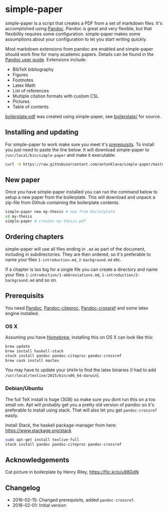 # simple-paper

simple-paper is a script that creates a PDF from a set of markdown files. It's
accomplished using [Pandoc](http://pandoc.org/). Pandoc is great and very
flexible, but that flexibility requires some configuration. simple-paper makes
some assumptions about your configuration to let you start writing quickly.

Most markdown extensions from pandoc are enabled and simple-paper should work
fine for many academic papers. Details can be found in the [Pandoc user
guide](http://pandoc.org/README.html#pandocs-markdown). Extensions include:

* BibTeX bibliography
* Figures
* Footnotes
* Latex Math
* List of references
* Multiple citation formats with custom CSL
* Pictures
* Table of contents

[boilerplate.pdf](boilerplate.pdf) was created using simple-paper, see
[boilerplate/](boilerplate/1-introduction.md) for source.

## Installing and updating

For simple-paper to work make sure you meet it's [prerequisits](#prerequisits).
To install you just need to paste the line below. It will download simple-paper
to `/usr/local/bin/simple-paper` and make it executable.

```bash
curl -O https://raw.githubusercontent.com/antonklava/simple-paper/master/simple-paper && sudo mv simple-paper /usr/local/bin/ && sudo chmod +x /usr/local/bin/simple-paper
```

## New paper

Once you have simple-paper installed you can run the command below to setup a
new paper from the boilerplate. This will download and unpack a zip-file from
Github containing the boilerplate contents.

```bash
simple-paper new my-thesis # new from boilerplate
cd my-thesis
simple-paper # creates my-thesis.pdf
```

## Ordering chapters

simple-paper will use all files ending in `.md` as part of the document,
including in subdirectories. They are then ordered, so it's preferable to name
your files `1-introduction.md`, `2-background.md` etc.

If a chapter is too big for a single file you can create a directory and name
your files `1-introduction/1-abbreviations.md`,
`1-introduction/2-background.md` and so on.

## Prerequisits

You need [Pandoc](http://pandoc.org/),
[Pandoc-citeproc](https://github.com/jgm/pandoc-citeproc),
[Pandoc-crossref](https://github.com/lierdakil/pandoc-crossref) and some latex
engine installed.

### OS X

Assuming you have [Homebrew](http://brew.sh/), installing this on OS X can look
like this:

```bash
brew update
brew install haskell-stack
stack install pandoc pandoc-citeproc pandoc-crossref
brew cask install mactex
```

You may have to update your `$PATH` to find the latex binaries (I had to add
`/usr/local/texlive/2015/bin/x86_64-darwin`).

### Debian/Ubuntu

The full TeX install is huge (3GB) so make sure you dont run this on a too
small vm. Apt will probably get you a pretty old version of pandoc so it's
preferable to install using stack. That will also let you get `pandoc-crossref`
easily.

Install Stack, the haskell package-manager from here:
https://www.stackage.org/stack

```bash
sudo apt-get install texlive-full
stack install pandoc pandoc-citeproc pandoc-crossref
```

## Acknowledgements

Cat picture in boilerplate by Henry Riley, https://flic.kr/p/u98GdN

## Changelog

* 2016-02-15: Changed prerequisits, added `pandoc-crossref`.
* 2016-02-01: Initial version
